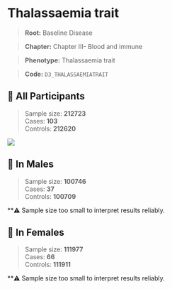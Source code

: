# Thalassaemia trait

> **Root:** Baseline Disease  

> **Chapter:** Chapter III- Blood and immune  

> **Phenotype:** Thalassaemia trait  

> **Code:** `D3_THALASSAEMIATRAIT`

## 🧪 All Participants  
> Sample size: **212723**  
> Cases: **103**  
> Controls: **212620**
<img src="/Disease/Figures/ALL/Incidence/D3_THALASSAEMIATRAIT.png"/>
<CsvTable src="/Disease_Data/ALL/Incidence/COX_D3_THALASSAEMIATRAIT.csv" label="🔍 View full results" />

## 👨 In Males  
> Sample size: **100746**  
> Cases: **37**  
> Controls: **100709**

**⚠️ Sample size too small to interpret results reliably.


## 👩 In Females  
> Sample size: **111977**  
> Cases: **66**  
> Controls: **111911**

**⚠️ Sample size too small to interpret results reliably.

